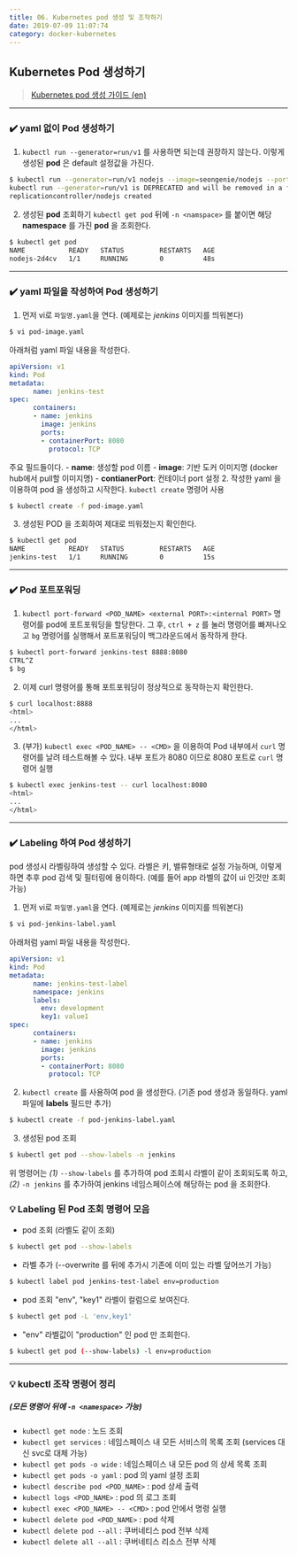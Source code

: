 ```yaml
---
title: 06. Kubernetes pod 생성 및 조작하기
date: 2019-07-09 11:07:74
category: docker-kubernetes
---
```


## Kubernetes Pod 생성하기
> [Kubernetes pod 생성 가이드 (en)](https://kubernetes.io/docs/tasks/configure-pod-container)
---

### ✔️ yaml 없이 Pod 생성하기

1. `kubectl run --generator=run/v1` 를 사용하면 되는데 권장하지 않는다. 이렇게 생성된 __pod__ 은 default 설정값을 가진다.
```sh
$ kubectl run --generator=run/v1 nodejs --image=seongenie/nodejs --port 8080  
kubectl run --generator=run/v1 is DEPRECATED and will be removed in a future version. Use kubectl create instead.
replicationcontroller/nodejs created
```

2. 생성된 __pod__ 조회하기 `kubectl get pod` 뒤에 `-n <namspace>` 를 붙이면 해당 __namespace__ 를 가진 __pod__ 을 조회한다.
```sh
$ kubectl get pod
NAME           READY   STATUS         RESTARTS   AGE
nodejs-2d4cv   1/1     RUNNING        0          48s
```
---

### ✔️ yaml 파일을 작성하여 Pod 생성하기
1. 먼저 vi로 `파일명.yaml`을 연다. (예제로는 _jenkins_ 이미지를 띄워본다)
```sh
$ vi pod-image.yaml
```
아래처럼 yaml 파일 내용을 작성한다.
```yaml
apiVersion: v1
kind: Pod
metadata:
      name: jenkins-test
spec:
      containers:
      - name: jenkins
        image: jenkins
        ports:
        - containerPort: 8080
          protocol: TCP
```
  주요 필드들이다.
    - __name__: 생성할 pod 이름
    - __image__: 기반 도커 이미지명 (docker hub에서 pull할 이미지명)
    - __contianerPort__: 컨테이너 port 설정
2. 작성한 yaml 을 이용하여 pod 을 생성하고 시작한다. `kubectl create` 명령어 사용
```sh
$ kubectl create -f pod-image.yaml
```

3. 생성된 POD 을 조회하여 제대로 띄워졌는지 확인한다.
```sh
$ kubectl get pod
NAME           READY   STATUS         RESTARTS   AGE
jenkins-test   1/1     RUNNING        0          15s
```

---
### ✔️ Pod 포트포워딩
1. `kubectl port-forward <POD_NAME> <external PORT>:<internal PORT>` 명령어를 pod에 포트포워딩을 할당한다. 그 후, `ctrl + z` 를 눌러 명령어를 빠져나오고 `bg` 명령어를 실행해서 포트포워딩이 백그라운드에서 동작하게 한다.
```sh
$ kubectl port-forward jenkins-test 8888:8080
CTRL^Z
$ bg
```
    
2. 이제 curl 명령어를 통해 포트포워딩이 정상적으로 동작하는지 확인한다.
```sh
$ curl localhost:8888
<html>
...
</html>
```

3. (부가) `kubectl exec <POD_NAME> -- <CMD>` 을 이용하여 Pod 내부에서 `curl` 명령어를 날려 테스트해볼 수 있다. 내부 포트가 8080 이므로 8080 포트로 `curl` 명령어 실행
```sh
$ kubectl exec jenkins-test -- curl localhost:8080
<html>
...
</html>
```

---

### ✔️ Labeling 하여 Pod 생성하기
pod 생성시 라벨링하여 생성할 수 있다. 라벨은 키, 밸류형태로 설정 가능하며, 이렇게 하면 추후 pod 검색 및 필터링에 용이하다.
(예를 들어 app 라벨의 값이 ui 인것만 조회 가능)

1. 먼저 vi로 `파일명.yaml`을 연다. (예제로는 _jenkins_ 이미지를 띄워본다)
```sh
$ vi pod-jenkins-label.yaml
```
아래처럼 yaml 파일 내용을 작성한다.
```yaml
apiVersion: v1
kind: Pod
metadata:
      name: jenkins-test-label
      namespace: jenkins
      labels:
        env: development
        key1: value1
spec:
      containers:
      - name: jenkins
        image: jenkins
        ports:
        - containerPort: 8080
          protocol: TCP
```
2. `kubectl create` 를 사용하여 pod 을 생성한다. (기존 pod 생성과 동일하다. yaml 파일에 __labels__ 필드만 추가)
```sh
$ kubectl create -f pod-jenkins-label.yaml
```

3. 생성된 pod 조회
```sh
$ kubectl get pod --show-labels -n jenkins
```
위 명령어는 _(1)_ `--show-labels` 를 추가하여 pod 조회시 라벨이 같이 조회되도록 하고, _(2)_ `-n jenkins` 를 추가하여 jenkins 네임스페이스에 해당하는 pod 을 조회한다.


### 💡 Labeling 된 Pod 조회 명령어 모음
- pod 조회 (라벨도 같이 조회)
```sh
$ kubectl get pod --show-labels
```
- 라벨 추가 (--overwrite 를 뒤에 추가시 기존에 이미 있는 라벨 덮어쓰기 가능)
```sh
$ kubectl label pod jenkins-test-label env=production
```
- pod 조회 "env", "key1" 라벨이 컬럼으로 보여진다.
```sh
$ kubectl get pod -L 'env,key1'
```
- "env" 라벨값이 "production" 인 pod 만 조회한다.
```sh
$ kubectl get pod (--show-labels) -l env=production
```

---

### 💡 kubectl 조작 명령어 정리 
##### (모든 명령어 뒤에 `-n <namespace>` 가능)
- `kubectl get node` : 노드 조회
- `kubectl get services` : 네임스페이스 내 모든 서비스의 목록 조회 (services 대신 svc로 대체 가능)
- `kubectl get pods -o wide` : 네임스페이스 내 모든 pod 의 상세 목록 조회
- `kubectl get pods -o yaml` : pod 의 yaml 설정 조회
- `kubectl describe pod <POD_NAME>` : pod 상세 출력
- `kubectl logs <POD_NAME>` : pod 의 로그 조회
- `kubectl exec <POD_NAME> -- <CMD>` : pod 안에서 명령 실행
- `kubectl delete pod <POD_NAME>` : pod 삭제
- `kubectl delete pod --all` : 쿠버네티스 pod 전부 삭제
- `kubectl delete all --all` : 쿠버네티스 리소스 전부 삭제